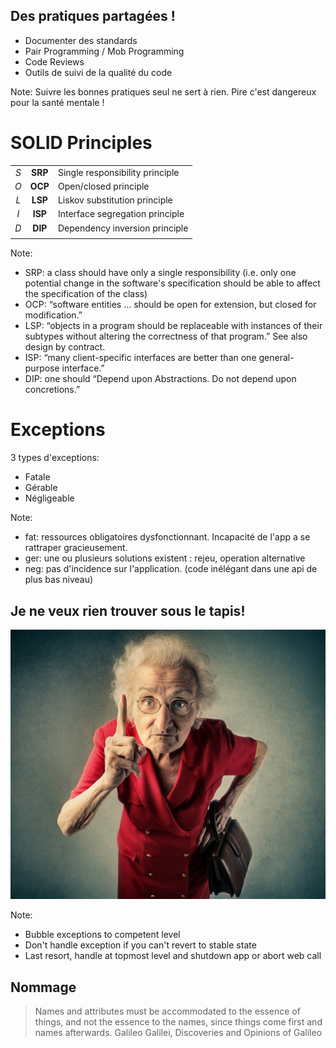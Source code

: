 ## Des pratiques partagées !

* Documenter des standards
* Pair Programming / Mob Programming 
* Code Reviews 
* Outils de suivi de la qualité du code

Note:
Suivre les bonnes pratiques seul ne sert à rien. 
Pire c'est dangereux pour la santé mentale !



# SOLID Principles

|     |         |                                 |
|:---:|:-------:|---------------------------------|
| *S* | **SRP** | Single responsibility principle |
| *O* | **OCP** | Open/closed principle           |
| *L* | **LSP** | Liskov substitution principle   |
| *I* | **ISP** | Interface segregation principle |
| *D* | **DIP** | Dependency inversion principle  |
|     |         |                                 |

Note:

- SRP: a class should have only a single responsibility (i.e. only one potential change in the software's specification should be able to affect the specification of the class)
- OCP: “software entities … should be open for extension, but closed for modification.”
- LSP: “objects in a program should be replaceable with instances of their subtypes without altering the correctness of that program.” See also design by contract.
- ISP: “many client-specific interfaces are better than one general-purpose interface.”
- DIP: one should “Depend upon Abstractions. Do not depend upon concretions.”





# Exceptions

3 types d'exceptions:
* Fatale
* Gérable
* Négligeable

Note:
- fat: ressources obligatoires dysfonctionnant. Incapacité de l'app a se rattraper gracieusement.
- ger: une ou plusieurs solutions existent : rejeu, operation alternative
- neg: pas d'incidence sur l'application. (code inélégant dans une api de plus bas niveau)


## Je ne veux rien trouver sous le tapis!

![Mamie](/slides/init-software-craftsmanship/img/Fotolia_75067118_M.jpg) <!-- .element style="width: 60%;" -->

Note:
* Bubble exceptions to competent level
* Don't handle exception if you can't revert to stable state
* Last resort, handle at topmost level and shutdown app or abort web call 






## Nommage

> Names and attributes must be accommodated to the essence of things, and not the essence to the names, since things come first and names afterwards.
 Galileo Galilei, Discoveries and Opinions of Galileo 